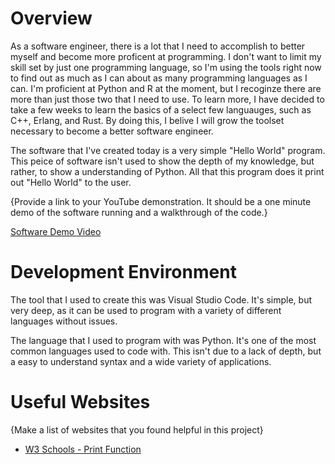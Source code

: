 # Overview

As a software engineer, there is a lot that I need to accomplish to better myself and become more proficent at programming. I don't want to limit my skill set by just one programming language, so I'm using the tools right now to find out as much as I can about as many programming languages as I can. I'm proficient at Python and R at the moment, but I recoginze there are more than just those two that I need to use. To learn more, I have decided to take a few weeks to learn the basics of a select few languauges, such as C++, Erlang, and Rust. By doing this, I belive I will grow the toolset necessary to become a better software engineer.

The software that I've created today is a very simple "Hello World" program. This peice of software isn't used to show the depth of my knowledge, but rather, to show a understanding of Python. All that this program does it print out "Hello World" to the user.

{Provide a link to your YouTube demonstration.  It should be a one minute demo of the software running and a walkthrough of the code.}

[Software Demo Video](https://youtu.be/tdmT0fjc_Ys)

# Development Environment

The tool that I used to create this was Visual Studio Code. It's simple, but very deep, as it can be used to program with a variety of different languages without issues.

The language that I used to program with was Python. It's one of the most common languages used to code with. This isn't due to a lack of depth, but a easy to understand syntax and a wide variety of applications.

# Useful Websites

{Make a list of websites that you found helpful in this project}
* [W3 Schools - Print Function](https://www.w3schools.com/python/ref_func_print.asp)